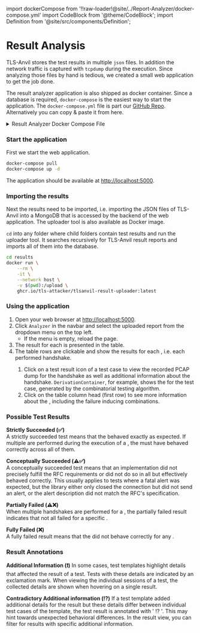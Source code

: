 import dockerCompose from '!!raw-loader!@site/../Report-Analyzer/docker-compose.yml'
import CodeBlock from '@theme/CodeBlock';
import Definition from '@site/src/components/Definition';

# Result Analysis

TLS-Anvil stores the test results in multiple `json` files. In addition the network traffic is captured with `tcpdump` during the execution. Since analyzing those files by hand is tedious, we created a small web application to get the job done.

The result analyzer application is also shipped as docker container. Since a database is required, `docker-compose` is the easiest way to start the application. The `docker-compose.yml` file is part our [GitHub Repo](https://github.com/tls-attacker/TLS-Anvil). Alternatively you can copy & paste it from here.

<details>
<summary>Result Analyzer Docker Compose File</summary>
<CodeBlock language="yml" title="Result-Analyzer/docker-compose.yml">{dockerCompose}</CodeBlock>
</details>

### Start the application

First we start the web application.

```bash
docker-compose pull
docker-compose up -d
```

The application should be available at [http://localhost:5000](http://localhost:5000).

### Importing the results

Next the results need to be imported, i.e. importing the JSON files of TLS-Anvil into a MongoDB that is accessed by the backend of the web application. The uploader tool is also available as Docker image.

`cd` into any folder where child folders contain test results and run the uploader tool. It searches recursively for TLS-Anvil result reports and imports all of them into the database.

```bash
cd results
docker run \
    --rm \
    -it \
    --network host \
    -v $(pwd):/upload \
    ghcr.io/tls-attacker/tlsanvil-result-uploader:latest
```

### Using the application
1. Open your web browser at [http://localhost:5000](http://localhost:5000).
1. Click `Analyzer` in the navbar and select the uploaded report from the dropdown menu on the top left.
    * If the menu is empty, reload the page.
1. The result for each <Definition id="test template"/> is presented in the table.
1. The table rows are clickable and show the results for each <Definition id="test input"/>, i.e. each performed handshake.
    1. Click on a test result icon of a test case to view the recorded PCAP dump for the handshake as well as additional information about the handshake. `DerivationContainer`, for example, shows the <Definition id="test input"/> for the test case, generated by the combinatorial testing algorithm.
    1. Click on the table column head (first row) to see more information about the <Definition id="test template"/>, including the failure inducing combinations.


### Possible Test Results

**Strictly Succeeded (✅)**  
A strictly succeeded test means that the <Definition id="SUT" /> behaved exactly as expected. If multiple <Definition id="test cases"/> are performed during the execution of a <Definition id="test template"/>, the <Definition id="SUT" /> must have behaved correctly across all of them.

**Conceptually Succeeded (⚠️✅)**  
A conceptually succeeded test means that an implementation did not precisely fulfill the RFC requirements or did not do so in all <Definition id="test cases"/> but effectively behaved correctly. This usually applies to tests where a fatal alert was expected, but the library either only closed the connection but did not send an alert, or the alert description did not match the RFC's specification.

**Partially Failed (⚠️❌)**  
When multiple handshakes are performed for a <Definition id="test template"/>, the partially failed result indicates that not all <Definition id="test inputs" /> failed for a specific <Definition id="test template"/>.

**Fully Failed (❌)**  
A fully failed result means that the <Definition id="SUT" /> did not behave correctly for any <Definition id="test input"/>.


### Result Annotations
**Additional Information (❗️)**
In some cases, test templates highlight details that affected the result of a test. Tests with these details are indicated by an exclamation mark. When viewing the individual sessions of a test, the collected details are shown when hovering on a single result.

**Contradictory Additional information (⁉️)**
If a test template added additional details for the result but these details differ between individual test cases of the template, the test result is annotated with ' ⁉️ '. This may hint towards unexpected behavioral differences. In the result view, you can filter for results with specific additional information.
